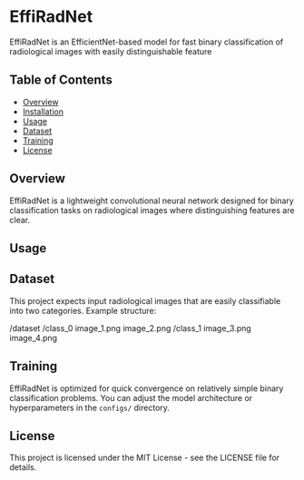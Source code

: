 # EffiRadNet
EffiRadNet is an EfficientNet-based model for fast binary classification of radiological images with easily distinguishable feature


## Table of Contents
- [Overview](#overview)
- [Installation](#installation)
- [Usage](#usage)
- [Dataset](#dataset)
- [Training](#training)
- [License](#license)


## Overview
EffiRadNet is a lightweight convolutional neural network designed for binary classification tasks on radiological images where distinguishing features are clear. 

## Usage


## Dataset
This project expects input radiological images that are easily classifiable into two categories. 
Example structure:

/dataset
    /class_0
        image_1.png
        image_2.png
    /class_1
        image_3.png
        image_4.png


## Training
EffiRadNet is optimized for quick convergence on relatively simple binary classification problems.
You can adjust the model architecture or hyperparameters in the `configs/` directory.


## License
This project is licensed under the MIT License - see the LICENSE file for details.
